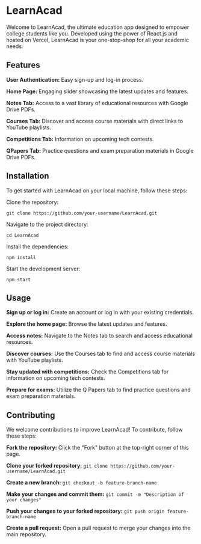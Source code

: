 
# LearnAcad

Welcome to LearnAcad, the ultimate education app designed to empower college students like you. Developed using the power of React.js and hosted on Vercel, LearnAcad is your one-stop-shop for all your academic needs.


## Features
**User Authentication:** Easy sign-up and log-in process.

**Home Page:** Engaging slider showcasing the latest updates and features.

**Notes Tab:** Access to a vast library of educational resources with Google Drive PDFs.

**Courses Tab:** Discover and access course materials with direct links to YouTube playlists.

**Competitions Tab:** Information on upcoming tech contests.

**QPapers Tab:**  Practice questions and exam preparation materials in Google Drive PDFs.

## Installation
To get started with LearnAcad on your local machine, follow these steps:

Clone the repository:

`git clone https://github.com/your-username/LearnAcad.git`

Navigate to the project directory:

`cd LearnAcad`

Install the dependencies:

`npm install`

Start the development server:

`npm start`

## Usage
**Sign up or log in:** Create an account or log in with your existing credentials.

**Explore the home page:** Browse the latest updates and features.

**Access notes:** Navigate to the Notes tab to search and access educational resources.

**Discover courses:** Use the Courses tab to find and access course materials with YouTube playlists.

**Stay updated with competitions:** Check the Competitions tab for information on upcoming tech contests.

**Prepare for exams:**  Utilize the Q Papers tab to find practice questions and exam preparation materials.

## Contributing
We welcome contributions to improve LearnAcad! To contribute, follow these steps:

**Fork the repository:**
Click the "Fork" button at the top-right corner of this page.

**Clone your forked repository:**
`git clone https://github.com/your-username/LearnAcad.git`

**Create a new branch:**
`git checkout -b feature-branch-name`

**Make your changes and commit them:**
`git commit -m "Description of your changes"`

**Push your changes to your forked repository:**
`git push origin feature-branch-name`

**Create a pull request:**
Open a pull request to merge your changes into the main repository.

